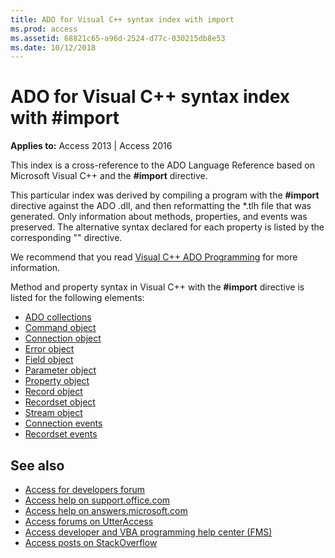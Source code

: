 ```yaml
---
title: ADO for Visual C++ syntax index with import
ms.prod: access
ms.assetid: 68821c65-a96d-2524-d77c-030215db8e53
ms.date: 10/12/2018
---
```



# ADO for Visual C++ syntax index with #import

**Applies to:** Access 2013 | Access 2016

This index is a cross-reference to the ADO Language Reference based on Microsoft Visual C++ and the **#import** directive.

This particular index was derived by compiling a program with the **#import** directive against the ADO .dll, and then reformatting the *.tlh file that was generated. Only information about methods, properties, and events was preserved. The alternative syntax declared for each property is listed by the corresponding "" directive.

We recommend that you read [Visual C++ ADO Programming](https://docs.microsoft.com/office/client-developer/access/desktop-database-reference/visual-c-ado-programming) for more information.

Method and property syntax in Visual C++ with the **#import** directive is listed for the following elements:

- [ADO collections](collections-visual-c-plus-plus-syntax-index-with-import.md)    
- [Command object](command-visual-c-plus-plus-syntax-index-with-import.md)   
- [Connection object](connection-visual-c-plus-plus-syntax-index-with-import.md)    
- [Error object](error-visual-c-plus-plus-syntax-index-with-import.md)   
- [Field object](field-visual-c-plus-plus-syntax-index-with-import.md)   
- [Parameter object](parameter-visual-c-plus-plus-syntax-index-with-import.md)   
- [Property object](property-visual-c-plus-plus-syntax-index-with-import.md)    
- [Record object](record-visual-c-plus-plus-syntax-index-with-import.md)    
- [Recordset object](recordset-visual-c-plus-plus-syntax-index-with-import.md)    
- [Stream object](stream-visual-c-plus-plus-syntax-index-with-import.md)    
- [Connection events](connectionevents-visual-c-plus-plus-syntax-index-with-import.md)    
- [Recordset events](recordsetevents-visual-c-plus-plus-syntax-index-with-import.md)
    
## See also

- [Access for developers forum](https://social.msdn.microsoft.com/Forums/office/home?forum=accessdev)
- [Access help on support.office.com](https://support.office.com/search/results?query=Access)
- [Access help on answers.microsoft.com](https://answers.microsoft.com/)
- [Access forums on UtterAccess](http://www.utteraccess.com/forum/index.php?act=idx)
- [Access developer and VBA programming help center (FMS)](http://www.fmsinc.com/MicrosoftAccess/developer/)
- [Access posts on StackOverflow](https://stackoverflow.com/questions/tagged/ms-access)
